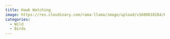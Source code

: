 ```yaml
---
title: Hawk Watching
image: https://res.cloudinary.com/rama-llama/image/upload/v1600018264/Hawk_Watching_dqidlk.jpg
categories:
  - Wild
  - Birds
---
```

